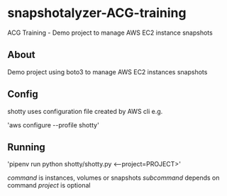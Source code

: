 # snapshotalyzer-ACG-training
ACG Training - Demo project to manage AWS EC2 instance snapshots

## About

Demo project using boto3 to manage AWS EC2 instances snapshots

## Config

shotty uses configuration file created by AWS cli e.g.

'aws configure --profile shotty'

## Running

'pipenv run python shotty/shotty.py <command> <--project=PROJECT>'

*command* is instances, volumes or snapshots
*subcommand* depends on command
*project* is optional
